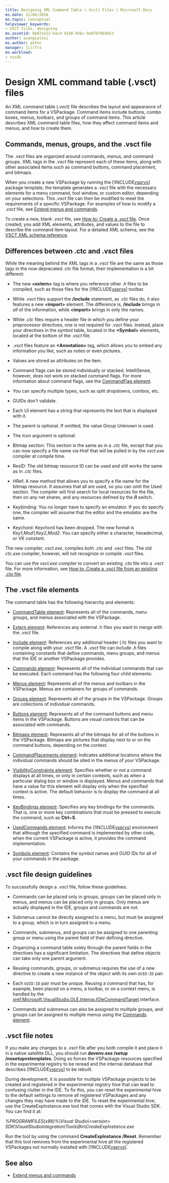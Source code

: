 ```yaml
---
title: Designing XML Command Table (.Vsct) Files | Microsoft Docs
ms.date: 11/04/2016
ms.topic: conceptual
helpviewer_keywords:
- VSCT files, designing
ms.assetid: bb87a322-bac4-4258-92bc-9a876f05d653
author: acangialosi
ms.author: anthc
manager: jillfra
ms.workload:
- vssdk
---
```

# Design XML command table (.vsct) files
An XML command table (*.vsct*) file describes the layout and appearance of command items for a VSPackage. Command items include buttons, combo boxes, menus, toolbars, and groups of command items. This article describes XML command table files, how they affect command items and menus, and how to create them.

## Commands, menus, groups, and the .vsct file
 The *.vsct* files are organized around commands, menus, and command groups. XML tags in the *.vsct* file represent each of these items, along with other associated items such as command buttons, command placement, and bitmaps.

 When you create a new VSPackage by running the [!INCLUDE[vsprvs](../../code-quality/includes/vsprvs_md.md)] package template, the template generates a *.vsct* file with the necessary elements for a menu command, tool window, or custom editor, depending on your selections. This *.vsct* file can then be modified to meet the requirements of a specific VSPackage. For examples of how to modify a *.vsct* file, see [Extend menus and commands](../../extensibility/extending-menus-and-commands.md).

 To create a new, blank *.vsct* file, see [How to: Create a *.vsct* file](../../extensibility/internals/how-to-create-a-dot-vsct-file.md). Once created, you add XML elements, attributes, and values to the file to describe the command item layout. For a detailed XML schema, see the [VSCT XML schema reference](../../extensibility/vsct-xml-schema-reference.md).

## Differences between .ctc and .vsct files
 While the meaning behind the XML tags in a *.vsct* file are the same as those tags in the now deprecated *.ctc* file format, their implementation is a bit different:

- The new **\<extern>** tag is where you reference other *.h* files to be compiled, such as those files for the [!INCLUDE[vsprvs](../../code-quality/includes/vsprvs_md.md)] toolbar.

- While *.vsct* files support the **/include** statement, as *.ctc* files do, it also features a new **\<import>** element. The difference is, **/include** brings in *all* of the information, while **\<import>** brings in only the names.

- While *.ctc* files require a header file in which you define your preprocessor directives, one is not required for *.vsct* files. Instead, place your directives in the symbol table, located in the **\<Symbol>** elements, located at the bottom of the *.vsct* file.

- *.vsct* files feature an **\<Annotation>** tag, which allows you to embed any information you like, such as notes or even pictures.

- Values are stored as attributes on the item.

- Command flags can be stored individually or stacked.  IntelliSense, however, does not work on stacked command flags. For more information about command flags, see the [CommandFlag element](../../extensibility/command-flag-element.md).

- You can specify multiple types, such as split dropdowns, combos, etc.

- GUIDs don't validate.

- Each UI element has a string that represents the text that is displayed with it.

- The parent is optional. If omitted, the value *Group Unknown* is used.

- The *Icon* argument is optional.

- Bitmap section: This section is the same as in a *.ctc* file, except that you can now specify a file name via Href that will be pulled in by the *vsct.exe* compiler at compile time.

- ResID: The old bitmap resource ID can be used and still works the same as in *.ctc* files.

- HRef: A new method that allows you to specify a file name for the bitmap resource. It assumes that all are used, so you can omit the Used section. The compiler will first search for local resources for the file, then on any net shares, and any resources defined by the **/I** switch.

- Keybinding: You no longer have to specify an emulator. If you do specify one, the compiler will assume that the editor and the emulator are the same.

- Keychord: Keychord has been dropped. The new format is *Key1,Mod1,Key2,Mod2*.  You can specify either a character, hexadecimal, or VK constant.

The new compiler, *vsct.exe*, compiles both *.ctc* and *.vsct* files. The old *ctc.exe* compiler, however, will not recognize or compile *.vsct* files.

You can use the *vsct.exe* compiler to convert an existing *.cto* file into a *.vsct* file. For more information, see [How to: Create a .vsct file from an existing .cto file](../../extensibility/internals/how-to-create-a-dot-vsct-file.md#how-to-create-a-dot-vsct-file-from-an-existing-dot-cto-file).

## The .vsct file elements
 The command table has the following hierarchy and elements:

- [CommandTable element](../../extensibility/commandtable-element.md): Represents all of the commands, menu groups, and menus associated with the VSPackage.

- [Extern element](../../extensibility/extern-element.md): References any external .h files you want to merge with the *.vsct* file.

- [Include element](../../extensibility/include-element.md): References any additional header (.h) files you want to compile along with your *.vsct* file. A *.vsct* file can include *.h* files containing constants that define commands, menu groups, and menus that the IDE or another VSPackage provides.

- [Commands element](../../extensibility/commands-element.md): Represents all of the individual commands that can be executed. Each command has the following four child elements:

- [Menus element](../../extensibility/menus-element.md): Represents all of the menus and toolbars in the VSPackage. Menus are containers for groups of commands.

- [Groups element](../../extensibility/groups-element.md): Represents all of the groups in the VSPackage. Groups are collections of individual commands.

- [Buttons element](../../extensibility/buttons-element.md): Represents all of the command buttons and menu items in the VSPackage. Buttons are visual controls that can be associated with commands.

- [Bitmaps element](../../extensibility/bitmaps-element.md): Represents all of the bitmaps for all of the buttons in the VSPackage. Bitmaps are pictures that display next to or on the command buttons, depending on the context.

- [CommandPlacements element](../../extensibility/commandplacements-element.md): Indicates additional locations where the individual commands should be sited in the menus of your VSPackage.

- [VisibilityConstraints element](../../extensibility/visibilityconstraints-element.md): Specifies whether or not a command displays at all times, or only in certain contexts, such as when a particular dialog box or window is displayed. Menus and commands that have a value for this element will display only when the specified context is active. The default behavior is to display the command at all times.

- [KeyBindings element](../../extensibility/keybindings-element.md): Specifies any key bindings for the commands. That is, one or more key combinations that must be pressed to execute the command, such as **Ctrl**+**S**.

- [UsedCommands element](../../extensibility/usedcommands-element.md): Informs the [!INCLUDE[vsprvs](../../code-quality/includes/vsprvs_md.md)] environment that although the specified command is implemented by other code, when the current VSPackage is active, it provides the command implementation.

- [Symbols element](../../extensibility/symbols-element.md): Contains the symbol names and GUID IDs for all of your commands in the package.

## .vsct file design guidelines
 To successfully design a *.vsct* file, follow these guidelines.

- Commands can be placed only in groups, groups can be placed only in menus, and menus can be placed only in groups. Only menus are actually displayed in the IDE, groups and commands are not.

- Submenus cannot be directly assigned to a menu, but must be assigned to a group, which is in turn assigned to a menu.

- Commands, submenus, and groups can be assigned to one parenting group or menu using the parent field of their defining directive.

- Organizing a command table solely through the parent fields in the directives has a significant limitation. The directives that define objects can take only one parent argument.

- Reusing commands, groups, or submenus requires the use of a new directive to create a new instance of the object with its own `GUID:ID` pair.

- Each `GUID:ID` pair must be unique. Reusing a command that has, for example, been placed on a menu, a toolbar, or on a context menu, is handled by the <xref:Microsoft.VisualStudio.OLE.Interop.IOleCommandTarget> interface.

- Commands and submenus can also be assigned to multiple groups, and groups can be assigned to multiple menus using the [Commands element](../../extensibility/commands-element.md).

## .vsct file notes
 If you make any changes to a *.vsct* file after you both compile it and place it in a native satellite DLL, you should run **devenv.exe /setup /nosetupvstemplates**. Doing so forces the VSPackage resources specified in the experimental registry to be reread and the internal database that describes [!INCLUDE[vsprvs](../../code-quality/includes/vsprvs_md.md)] to be rebuilt.

 During development, it is possible for multiple VSPackage projects to be created and registered in the experimental registry hive that can lead to confusing clutter in the IDE. To fix this, you can reset the experimental hive to the default settings to remove all registered VSPackages and any changes they may have made to the IDE. To reset the experimental hive, use the CreateExpInstance.exe tool that comes with the Visual Studio SDK. You can find it at:

 *%PROGRAMFILES(x86)%\Visual Studio\\\<version> SDK\VisualStudioIntegration\Tools\Bin\CreateExpInstance.exe*

 Run the tool by using the command **CreateExpInstance /Reset**. Remember that this tool removes from the experimental hive all the registered VSPackages not normally installed with [!INCLUDE[vsprvs](../../code-quality/includes/vsprvs_md.md)].

## See also
- [Extend menus and commands](../../extensibility/extending-menus-and-commands.md)

